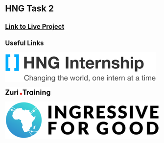 # HNG Task 2

## [Link to Live Project](https://james-web.vercel.app)  

## Useful Links

[<img src="./hng-logo.png"/>](https://hng.tech)



[<img src="./zuri-image.png"/>](https://training.zuri.team)

[<img src="./I4G-Logo.png"/>](https://ingressive.org)